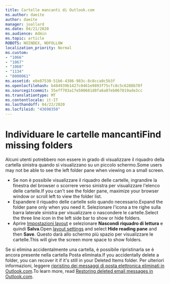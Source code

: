 ```yaml
---
title: Cartelle mancanti di Outlook.com
ms.author: daeite
author: daeite
manager: joallard
ms.date: 04/21/2020
ms.audience: Admin
ms.topic: article
ROBOTS: NOINDEX, NOFOLLOW
localization_priority: Normal
ms.custom:
- "1066"
- "1067"
- "1068"
- "1134"
- "8000061"
ms.assetid: e8e87530-51b6-4386-983c-8c8cca0c5b3f
ms.openlocfilehash: b484939b1427c0461e9893f75cfc8c5c6288b70f
ms.sourcegitcommit: 55eff703a17e500681d8fa6a87eb067019ade3cc
ms.translationtype: MT
ms.contentlocale: it-IT
ms.lasthandoff: 04/22/2020
ms.locfileid: "43698350"
---
```

# <a name="find-missing-folders"></a><span data-ttu-id="ab058-102">Individuare le cartelle mancanti</span><span class="sxs-lookup"><span data-stu-id="ab058-102">Find missing folders</span></span>

<span data-ttu-id="ab058-103">Alcuni utenti potrebbero non essere in grado di visualizzare il riquadro della cartella sinistra quando si visualizzano su un piccolo schermo.</span><span class="sxs-lookup"><span data-stu-id="ab058-103">Some users may not be able to see the left folder pane when viewing on a small screen.</span></span>

- <span data-ttu-id="ab058-104">Se non è possibile visualizzare il riquadro delle cartelle, ingrandire la finestra del browser o scorrere verso sinistra per visualizzare l'elenco delle cartelle.</span><span class="sxs-lookup"><span data-stu-id="ab058-104">If you can't see the folder pane, maximize your browser window or scroll left to view the folder list.</span></span>
- <span data-ttu-id="ab058-105">Espandere il riquadro delle cartelle solo quando necessario.</span><span class="sxs-lookup"><span data-stu-id="ab058-105">Expand the folder pane only when you need it.</span></span> <span data-ttu-id="ab058-106">Selezionare l'icona a tre righe sulla barra laterale sinistra per visualizzare o nascondere le cartelle.</span><span class="sxs-lookup"><span data-stu-id="ab058-106">Select the three line icon in the left side bar to show or hide folders.</span></span>
- <span data-ttu-id="ab058-107">Aprire [Impostazioni layout](https://outlook.live.com/mail/options/mail/layout) e selezionare **Nascondi riquadro di lettura** e quindi **Salva**.</span><span class="sxs-lookup"><span data-stu-id="ab058-107">Open [layout settings](https://outlook.live.com/mail/options/mail/layout) and select **Hide reading pane** and then **Save**.</span></span> <span data-ttu-id="ab058-108">Questo darà allo schermo più spazio per visualizzare le cartelle.</span><span class="sxs-lookup"><span data-stu-id="ab058-108">This will give the screen more space to show folders.</span></span>

<span data-ttu-id="ab058-109">Se si elimina accidentalmente una cartella, è possibile ripristinarla se è ancora presente nella cartella Posta eliminata.</span><span class="sxs-lookup"><span data-stu-id="ab058-109">If you accidentally delete a folder, you can recover it if it's still in your Deleted Items folder.</span></span> <span data-ttu-id="ab058-110">Per ulteriori informazioni, leggere [ripristino dei messaggi di posta elettronica eliminati in Outlook.com](https://support.office.com/article/cf06ab1b-ae0b-418c-a4d9-4e895f83ed50).</span><span class="sxs-lookup"><span data-stu-id="ab058-110">To learn more, read [Restoring deleted email messages in Outlook.com](https://support.office.com/article/cf06ab1b-ae0b-418c-a4d9-4e895f83ed50).</span></span>
